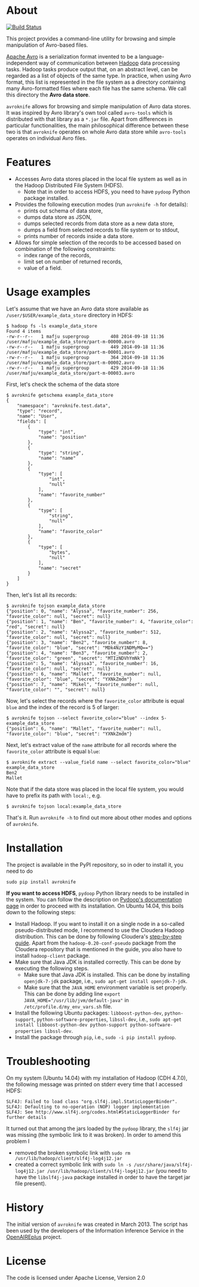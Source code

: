 About
=====
[![Build Status](https://travis-ci.org/CeON/avroknife.png?branch=master)](https://travis-ci.org/CeON/avroknife)

This project provides a command-line utility for browsing and simple manipulation of Avro-based files.

[Apache Avro][] is a serialization format invented to be a language-independent way of communication between [Hadoop][] data processing tasks. Hadoop tasks produce output that, on an abstract level, can be regarded as a list of objects of the same type. In practice, when using Avro format, this list is represented in the file system as a directory containing many Avro-formatted files where each file has the same schema. We call this directory the **Avro data store**.

[Apache Avro]: http://avro.apache.org/
[Hadoop]: http://hadoop.apache.org/ 

`avroknife` allows for browsing and simple manipulation of Avro data stores. It was inspired by Avro library's own tool called `avro-tools` which is distributed with that library as a `*.jar` file. Apart from differences in particular functionalities, the main philosophical difference between these two is that `avroknife` operates on whole Avro data store while `avro-tools` operates on individual Avro files.

Features
========
- Accesses Avro data stores placed in the local file system as well as in the Hadoop Distributed File System (HDFS).
    - Note that in order to access HDFS, you need to have `pydoop` Python package installed.
- Provides the following execution modes (run `avroknife -h` for details):
    - prints out schema of data store,
    - dumps data store as JSON,
    - dumps selected records from data store as a new data store,
    - dumps a field from selected records to file system or to stdout,
    - prints number of records inside a data store.
- Allows for simple selection of the records to be accessed based on combination of the following constraints:
    - index range of the records,
    - limit set on number of returned records,
    - value of a field.

Usage examples
==============
Let's assume that we have an Avro data store available as `/user/$USER/example_data_store` directory in HDFS:

    $ hadoop fs -ls example_data_store
    Found 4 items
    -rw-r--r--   1 mafju supergroup        408 2014-09-18 11:36 /user/mafju/example_data_store/part-m-00000.avro
    -rw-r--r--   1 mafju supergroup        449 2014-09-18 11:36 /user/mafju/example_data_store/part-m-00001.avro
    -rw-r--r--   1 mafju supergroup        364 2014-09-18 11:36 /user/mafju/example_data_store/part-m-00002.avro
    -rw-r--r--   1 mafju supergroup        429 2014-09-18 11:36 /user/mafju/example_data_store/part-m-00003.avro

First, let's check the schema of the data store

    $ avroknife getschema example_data_store
    {
        "namespace": "avroknife.test.data", 
        "type": "record", 
        "name": "User", 
        "fields": [
            {
                "type": "int", 
                "name": "position"
            }, 
            {
                "type": "string", 
                "name": "name"
            }, 
            {
                "type": [
                    "int", 
                    "null"
                ], 
                "name": "favorite_number"
            }, 
            {
                "type": [
                    "string", 
                    "null"
                ], 
                "name": "favorite_color"
            }, 
            {
                "type": [
                    "bytes", 
                    "null"
                ], 
                "name": "secret"
            }
        ]
    }

Then, let's list all its records: 

    $ avroknife tojson example_data_store
    {"position": 0, "name": "Alyssa", "favorite_number": 256, "favorite_color": null, "secret": null}
    {"position": 1, "name": "Ben", "favorite_number": 4, "favorite_color": "red", "secret": null}
    {"position": 2, "name": "Alyssa2", "favorite_number": 512, "favorite_color": null, "secret": null}
    {"position": 3, "name": "Ben2", "favorite_number": 8, "favorite_color": "blue", "secret": "MDk4NzY1NDMyMQ=="}
    {"position": 4, "name": "Ben3", "favorite_number": 2, "favorite_color": "green", "secret": "MTIzNDVhYmNk"}
    {"position": 5, "name": "Alyssa3", "favorite_number": 16, "favorite_color": null, "secret": null}
    {"position": 6, "name": "Mallet", "favorite_number": null, "favorite_color": "blue", "secret": "YXNkZmdm"}
    {"position": 7, "name": "Mikel", "favorite_number": null, "favorite_color": "", "secret": null}

Now, let's select the records where the `favorite_color` attribute is equal `blue` and the index of the record is 5 of larger:

    $ avroknife tojson --select favorite_color="blue" --index 5- example_data_store
    {"position": 6, "name": "Mallet", "favorite_number": null, "favorite_color": "blue", "secret": "YXNkZmdm"}

Next, let's extract value of the `name` attribute for all records where the `favorite_color` attribute is equal `blue`:

    $ avroknife extract --value_field name --select favorite_color="blue" example_data_store
    Ben2
    Mallet

Note that if the data store was placed in the local file system, you would have to prefix its path with `local:`, e.g. 

    $ avroknife tojson local:example_data_store

That's it. Run `avroknife -h` to find out more about other modes and options of `avroknife`.

Installation
============
The project is available in the PyPI repository, so in oder to install it, you need to do

	sudo pip install avroknife

**If you want to access HDFS**, `pydoop` Python library needs to be installed in the system. You can follow the description on [Pydoop's documentation page](http://crs4.github.io/pydoop/installation.html) in order to proceed with its installation. On Ubuntu 14.04, this boils down to the following steps:

- Install Hadoop. If you want to install it on a single node in a so-called pseudo-distributed mode, I recommend to use the Cloudera Hadoop distribution. This can be done by following Cloudera's [step-by-step guide](http://www.cloudera.com/content/cloudera-content/cloudera-docs/CDH4/latest/CDH4-Quick-Start/cdh4qs_topic_3_2.html). Apart from the `hadoop-0.20-conf-pseudo` package from the Cloudera repository that is mentioned in the guide, you also have to install `hadoop-client` package.
- Make sure that Java JDK is installed correctly. This can be done by executing the following steps.
    - Make sure that Java JDK is installed. This can be done by installing `openjdk-7-jdk` package, i.e., `sudo apt-get install openjdk-7-jdk`.
    - Make sure that the `JAVA_HOME` environment variable is set properly. This can be done by adding line `export JAVA_HOME="/usr/lib/jvm/default-java"` in `/etc/profile.d/my_env_vars.sh` file.
- Install the following Ubuntu packages: `libboost-python-dev`, `python-support`, `python-software-properties`, `libssl-dev`, i.e., `sudo apt-get install libboost-python-dev python-support python-software-properties libssl-dev`.
- Install the package through `pip`, i.e., `sudo -i pip install pydoop`.

Troubleshooting
===============
On my system (Ubuntu 14.04) with my installation of Hadoop (CDH 4.7.0), the following message was printed on stderr every time that I accessed HDFS:

    SLF4J: Failed to load class "org.slf4j.impl.StaticLoggerBinder".
    SLF4J: Defaulting to no-operation (NOP) logger implementation
    SLF4J: See http://www.slf4j.org/codes.html#StaticLoggerBinder for further details

It turned out that among the jars loaded by the `pydoop` library, the `slf4j` jar was missing (the symbolic link to it was broken). In order to amend this problem I

- removed the broken symbolic link with `sudo rm /usr/lib/hadoop/client/slf4j-log4j12.jar`
- created a correct symbolic link with `sudo ln -s /usr/share/java/slf4j-log4j12.jar /usr/lib/hadoop/client/slf4j-log4j12.jar` (you need to have the `libslf4j-java` package installed in order to have the target jar file present).

History
=======
The initial version of `avroknife` was created in March 2013. The script has been used by the developers of the Information Inference Service in the [OpenAIREplus](http://cordis.europa.eu/project/rcn/100079_en.html) project.

License
=======
The code is licensed under Apache License, Version 2.0
